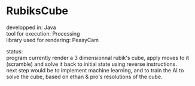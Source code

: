 # RubiksCube

developped in: Java  
tool for execution: Processing  
library used for rendering: PeasyCam  

status:  
program currently render a 3 dimensionnal rubik's cube, apply moves to it (scramble) and solve it back to initial state using reverse instructions.  
next step would be to implement machine learning, and to train the AI to solve the cube, based on ethan & pro's resolutions of the cube.  
